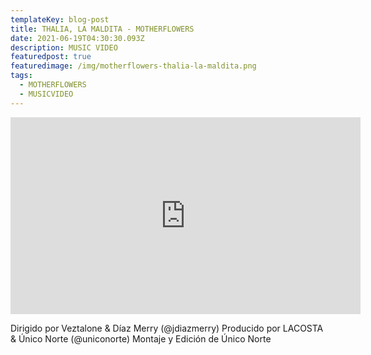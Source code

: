 ```yaml
---
templateKey: blog-post
title: THALIA, LA MALDITA - MOTHERFLOWERS
date: 2021-06-19T04:30:30.093Z
description: MUSIC VIDEO
featuredpost: true
featuredimage: /img/motherflowers-thalia-la-maldita.png
tags:
  - MOTHERFLOWERS
  - MUSICVIDEO
---
```

<iframe width="560" height="315" src="https://www.youtube.com/embed/1O-KU0jcWK8" title="YouTube video player" frameborder="0" allow="accelerometer; autoplay; clipboard-write; encrypted-media; gyroscope; picture-in-picture" allowfullscreen></iframe>

<!--StartFragment-->

Dirigido por Veztalone & Díaz Merry (@jdiazmerry) Producido por LACOSTA & Único Norte (@uniconorte) Montaje y Edición de Único Norte

<!--EndFragment-->
